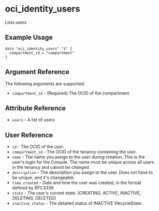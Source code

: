 # oci\_identity\_users

Lists users

## Example Usage

```
data "oci_identity_users" "t" {
  compartment_id = "compartment"
}
```

## Argument Reference

The following arguments are supported:

* `compartment_id` - (Required) The OCID of the compartment.

## Attribute Reference
* `users` - A list of users

## User Reference
* `id` - The OCID of the user.
* `compartment_id` - The OCID of the tenancy containing the user.
* `name` - The name you assign to the user during creation. This is the user's login for the Console. The name must be unique across all users in the tenancy and cannot be changed.
* `description` - The description you assign to the user. Does not have to be unique, and it's changeable.
* `time_created` - Date and time the user was created, in the format defined by RFC3339.
* `state` - The user's current state. [CREATING, ACTIVE, INACTIVE, DELETING, DELETED]
* `inactive_status` - The detailed status of INACTIVE lifecycleState.
